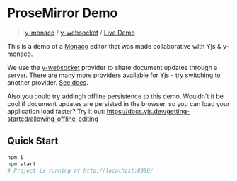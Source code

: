 # ProseMirror Demo
> [y-monaco](https://docs.yjs.dev/ecosystem/editor-bindings/monaco) / [y-websocket](https://docs.yjs.dev/ecosystem/connection-provider/y-websocket) / [Live Demo](https://demos.yjs.dev/monaco/monaco.html)

This is a demo of a [Monaco](https://microsoft.github.io/monaco-editor/) editor that was made collaborative with Yjs & y-monaco.

We use the [y-websocket](https://docs.yjs.dev/ecosystem/connection-provider/y-websocket) provider to share document updates through a server. There are many more providers available for Yjs - try switching to another provider. [See docs](https://docs.yjs.dev/ecosystem/connection-provider).

Also you could try addingh offline persistence to this demo. Wouldn't it be cool if document updates are persisted in the browser, so you can load your application load faster? Try it out: https://docs.yjs.dev/getting-started/allowing-offline-editing

## Quick Start

```sh
npm i
npm start
# Project is running at http://localhost:8080/
```
